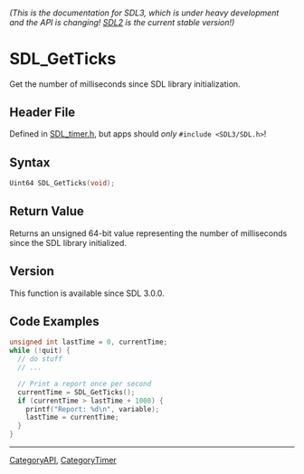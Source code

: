 ###### (This is the documentation for SDL3, which is under heavy development and the API is changing! [SDL2](https://wiki.libsdl.org/SDL2/) is the current stable version!)
# SDL_GetTicks

Get the number of milliseconds since SDL library initialization.

## Header File

Defined in [SDL_timer.h](https://github.com/libsdl-org/SDL/blob/main/include/SDL3/SDL_timer.h), but apps should _only_ `#include <SDL3/SDL.h>`!

## Syntax

```c
Uint64 SDL_GetTicks(void);

```

## Return Value

Returns an unsigned 64-bit value representing the number of milliseconds
since the SDL library initialized.

## Version

This function is available since SDL 3.0.0.

## Code Examples

```c++
unsigned int lastTime = 0, currentTime;
while (!quit) {
  // do stuff
  // ...

  // Print a report once per second
  currentTime = SDL_GetTicks();
  if (currentTime > lastTime + 1000) {
    printf("Report: %d\n", variable);
    lastTime = currentTime;
  }
}
```

----
[CategoryAPI](CategoryAPI), [CategoryTimer](CategoryTimer)


